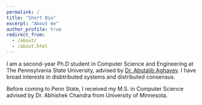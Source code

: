 ```yaml
---
permalink: /
title: "Short Bio"
excerpt: "About me"
author_profile: true
redirect_from: 
  - /about/
  - /about.html
---
```


I am a second-year Ph.D student in Computer Science and Engineering at The Pennsylvania State University, advised by [Dr. Abutalib Aghayev](https://agayev.github.io/). I have broad interests in disbtributed systems and distributed consensus. 

Before coming to Penn State, I received my M.S. in Computer Science advised by Dr. Abhishek Chandra from University of Minnesota. 
